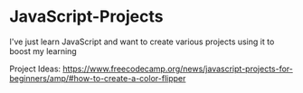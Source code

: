 # JavaScript-Projects

I've just learn JavaScript and want to create various projects using it to boost my learning

Project Ideas: https://www.freecodecamp.org/news/javascript-projects-for-beginners/amp/#how-to-create-a-color-flipper

